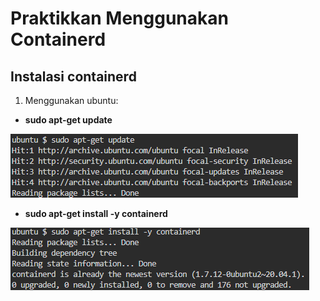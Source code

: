 # Praktikkan Menggunakan Containerd

## Instalasi containerd

1. Menggunakan ubuntu: 
  - **sudo apt-get update**

  ![alt](images/image-1.png)  <!-- Gambar muncul di bawah tulisan -->

  - **sudo apt-get install -y containerd**

  ![alt](images/image-2.png)  <!-- Gambar muncul di bawah tulisan -->
